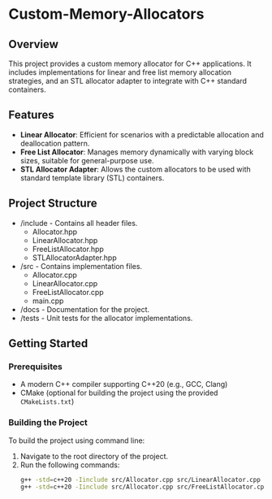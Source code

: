 # Custom-Memory-Allocators

## Overview
This project provides a custom memory allocator for C++ applications. It includes implementations for linear and free list memory allocation strategies, and an STL allocator adapter to integrate with C++ standard containers.

## Features
- **Linear Allocator**: Efficient for scenarios with a predictable allocation and deallocation pattern.
- **Free List Allocator**: Manages memory dynamically with varying block sizes, suitable for general-purpose use.
- **STL Allocator Adapter**: Allows the custom allocators to be used with standard template library (STL) containers.

## Project Structure
- /include - Contains all header files.
  - Allocator.hpp
  - LinearAllocator.hpp
  - FreeListAllocator.hpp
  - STLAllocatorAdapter.hpp
- /src - Contains implementation files.
  - Allocator.cpp
  - LinearAllocator.cpp
  - FreeListAllocator.cpp
  - main.cpp
- /docs - Documentation for the project.
- /tests - Unit tests for the allocator implementations.

## Getting Started

### Prerequisites
- A modern C++ compiler supporting C++20 (e.g., GCC, Clang)
- CMake (optional for building the project using the provided `CMakeLists.txt`)

### Building the Project
To build the project using command line:
1. Navigate to the root directory of the project.
2. Run the following commands:
   ```bash
   g++ -std=c++20 -Iinclude src/Allocator.cpp src/LinearAllocator.cpp src/main.cpp -o custom_allocator
   g++ -std=c++20 -Iinclude src/Allocator.cpp src/FreeListAllocator.cpp src/main.cpp -o custom_allocator

   
